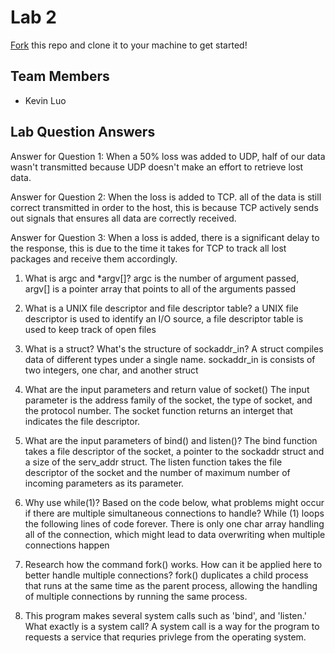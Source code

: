# Lab 2
[Fork](https://docs.github.com/en/get-started/quickstart/fork-a-repo) this repo and clone it to your machine to get started!

## Team Members
- Kevin Luo
## Lab Question Answers

Answer for Question 1: 
When a 50% loss was added to UDP, half of our data wasn't transmitted because UDP doesn't make an effort to retrieve lost data.

Answer for Question 2:
When the loss is added to TCP. all of the data is still correct transmitted in order to the host, this is because TCP actively sends out signals that ensures all data are correctly received.

Answer for Question 3:
When a loss is added, there is a significant delay to the response, this is due to the time it takes for TCP to track all lost packages and receive them accordingly.

 1. What is argc and *argv[]?
     argc is the number of argument passed, argv[] is a pointer array that points to all of the arguments passed

 2. What is a UNIX file descriptor and file descriptor table?
      a UNIX file descriptor is used to identify an I/O source, a file descriptor table is used to keep track of open files

 3. What is a struct? What's the structure of sockaddr_in?
      A struct compiles data of different types under a single name. sockaddr_in is consists of two integers, one char, and another struct

 4. What are the input parameters and return value of socket()
     The input parameter is the address family of the socket, the type of socket, and the protocol number. The socket function returns an interget that indicates the file descriptor.
    
5. What are the input parameters of bind() and listen()?
   The bind function takes a file descriptor of the socket, a pointer to the sockaddr struct and a size of the serv_addr struct. The listen function takes the file descriptor of the socket and the number of maximum number of incoming parameters as its parameter.
   
 6.  Why use while(1)? Based on the code below, what problems might occur if there are multiple simultaneous connections to handle?
     While (1) loops the following lines of code forever. There is only one char array handling all of the connection, which might lead to data overwriting when multiple connections happen

7. Research how the command fork() works. How can it be applied here to better handle multiple connections?
     fork() duplicates a child process that runs at the same time as the parent process, allowing the handling of multiple connections by running the same process.

8. This program makes several system calls such as 'bind', and 'listen.' What exactly is a system call?
   A system call is a way for the program to requests a service that requries privlege from the operating system.

